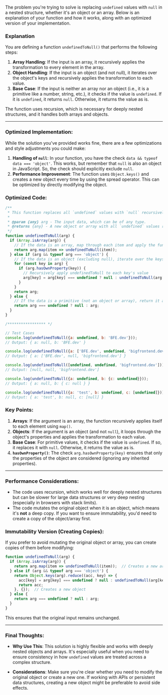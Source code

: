 The problem you're trying to solve is replacing `undefined` values with `null` in a nested structure, whether it's an object or an array. Below is an explanation of your function and how it works, along with an optimized version of your implementation.

### Explanation

You are defining a function `undefinedToNull()` that performs the following steps:

1. **Array Handling**: If the input is an array, it recursively applies the transformation to every element in the array.
2. **Object Handling**: If the input is an object (and not null), it iterates over the object's keys and recursively applies the transformation to each value.
3. **Base Case**: If the input is neither an array nor an object (i.e., it is a primitive like a number, string, etc.), it checks if the value is `undefined`. If it is `undefined`, it returns `null`. Otherwise, it returns the value as is.

The function uses recursion, which is necessary for deeply nested structures, and it handles both arrays and objects.

---

### Optimized Implementation:

While the solution you've provided works fine, there are a few optimizations and style adjustments you could make:

1. **Handling of `null`**: In your function, you have the check `data && typeof data === 'object'`. This works, but remember that `null` is also an object in JavaScript. So, the check should explicitly exclude `null`.
2. **Performance Improvement**: The function uses `Object.keys()` and creates a new object every time by using the spread operator. This can be optimized by directly modifying the object.

### Optimized Code:

```javascript
/**
 * This function replaces all `undefined` values with `null` recursively in any object or array.
 * 
 * @param {any} arg - The input data, which can be of any type.
 * @returns {any} - A new object or array with all `undefined` values replaced by `null`.
 */
function undefinedToNull(arg) {
  if (Array.isArray(arg)) {
    // If the data is an array, map through each item and apply the function recursively
    return arg.map(item => undefinedToNull(item));
  } else if (arg && typeof arg === 'object') {
    // If the data is an object (excluding null), iterate over the keys and apply the function recursively
    for (const key in arg) {
      if (arg.hasOwnProperty(key)) {
        // Recursively apply undefinedToNull to each key's value
        arg[key] = arg[key] === undefined ? null : undefinedToNull(arg[key]);
      }
    }
    return arg;
  } else {
    // If the data is a primitive (not an object or array), return it as is, replacing undefined with null
    return arg === undefined ? null : arg;
  }
}

/***************** */

// Test Cases
console.log(undefinedToNull({a: undefined, b: 'BFE.dev'}));
// Output: { a: null, b: 'BFE.dev' }

console.log(undefinedToNull({a: ['BFE.dev', undefined, 'bigfrontend.dev']}));
// Output: { a: ['BFE.dev', null, 'bigfrontend.dev'] }

console.log(undefinedToNull([undefined, undefined, 'bigfrontend.dev']));
// Output: [null, null, 'bigfrontend.dev']

console.log(undefinedToNull({a: undefined, b: {c: undefined}}));
// Output: { a: null, b: { c: null } }

console.log(undefinedToNull({a: 'test', b: undefined, c: [undefined]}));
// Output: { a: 'test', b: null, c: [null] }
```

### **Key Points:**

1. **Arrays**: If the argument is an array, the function recursively applies itself to each element using `map()`.
2. **Objects**: If the argument is an object (and not `null`), it loops through the object's properties and applies the transformation to each value.
3. **Base Case**: For primitive values, it checks if the value is `undefined`. If so, it replaces it with `null`. Otherwise, it returns the value as is.
4. **`hasOwnProperty()`**: The check `arg.hasOwnProperty(key)` ensures that only the properties of the object are considered (ignoring any inherited properties).

---

### **Performance Considerations**:
- The code uses recursion, which works well for deeply nested structures but can be slower for large data structures or very deep nesting (especially in browsers with stack limits).
- The code mutates the original object when it is an object, which means it's **not** a deep copy. If you want to ensure immutability, you'd need to create a copy of the object/array first.

### **Immutability Version (Creating Copies)**:
If you prefer to avoid mutating the original object or array, you can create copies of them before modifying:

```javascript
function undefinedToNull(arg) {
  if (Array.isArray(arg)) {
    return arg.map(item => undefinedToNull(item));  // Creates a new array
  } else if (arg && typeof arg === 'object') {
    return Object.keys(arg).reduce((acc, key) => {
      acc[key] = arg[key] === undefined ? null : undefinedToNull(arg[key]);
      return acc;
    }, {});  // Creates a new object
  } else {
    return arg === undefined ? null : arg;
  }
}
```

This ensures that the original input remains unchanged.

---

### **Final Thoughts**:

- **Why Use This**: This solution is highly flexible and works with deeply nested objects and arrays. It's especially useful when you need to ensure consistency in how `undefined` values are treated across a complex structure.
  
- **Considerations**: Make sure you're clear whether you need to modify the original object or create a new one. If working with APIs or persistent data structures, creating a new object might be preferable to avoid side effects.